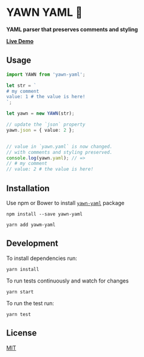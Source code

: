# YAWN YAML 🥱

**YAML parser that preserves comments and styling**

**[Live Demo](http://azimi.me/yawn-yaml/demo/index.html)**

## Usage

```ts
import YAWN from 'yawn-yaml';

let str = `
# my comment
value: 1 # the value is here!
`;

let yawn = new YAWN(str);

// update the `json` property
yawn.json = { value: 2 };


// value in `yawn.yaml` is now changed.
// with comments and styling preserved.
console.log(yawn.yaml); // =>
// # my comment
// value: 2 # the value is here!

```

## Installation

Use npm or Bower to install [`yawn-yaml`](https://www.npmjs.com/package/yawn-yaml) package

```
npm install --save yawn-yaml
```

```
yarn add yawm-yaml
```


## Development

To install dependencies run:

```
yarn install
```


To run tests continuously and watch for changes 

```
yarn start
```

To run the test run:

```
yarn test
```

## License
[MIT](./LICENSE)
